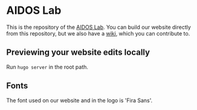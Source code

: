 # AIDOS Lab

This is the repository of the [AIDOS Lab](https://aidos.group). You can
build our website directly from this repository, but we also have
a [wiki](ithub.com/aidos-lab/aidos-lab.github.io/wiki), which you can
contribute to.

## Previewing your website edits locally

Run `hugo server` in the root path.

## Fonts

The font used on our website and in the logo is 'Fira Sans'.
